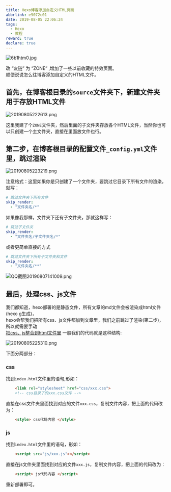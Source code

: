 ```yaml
---
title: Hexo博客添加自定义HTML页面
abbrlink: e9072c01
date: 2019-08-05 22:06:24
tags: 
  - Hexo
  - 教程
reward: true
declare: true
---
```


![6b1htm0.jpg](https://cdn.anyway1314.cn/image6b1htm0.jpg-title)

改 “友链” 为 “ZONE” ,增加了一些以前收藏的特效页面。  
顺便说说怎么往博客添加自定义的HTML文件。
<!-- more -->

## 首先，在博客根目录的`source`文件夹下，新建文件夹用于存放HTML文件 

![20190805222613.png](https://cdn.anyway1314.cn/image20190805222613.png)

这里我建了个`ZONE`文件夹，然后里面的子文件夹存放各个HTML文件，当然你也可以只创建一个主文件夹，直接在里面放文件也行。

## 第二步，在博客根目录的配置文件`_config.yml`文件里，跳过渲染

![20190805223219.png](https://cdn.anyway1314.cn/image20190805223219.png)

注意格式：这里如果你是只创建了一个文件夹，要跳过它目录下所有文件的渲染，就写：
``` yml
# 跳过文件夹下所有文件
skip_render: 
  - "文件夹名/*"  
```
如果像我那样，文件夹下还有子文件夹，那就这样写：  
``` yml
# 跳过子文件夹
skip_render: 
  - "文件夹名/子文件夹名/*"
```
或者更简单直接的方式
``` yml
# 跳过文件夹下所有子文件夹和文件
skip_render: 
  - "文件夹名/**"   
```
![QQ截图20190807141009.png](https://cdn.anyway1314.cn/imageQQ截图20190807141009.png)

## 最后，处理css、js文件
我们都知道，hexo部署的是静态文件，所有文章的md文件会被渲染成html文件(hexo g生成)，  
hexo会帮我们把所有css、js文件都加到文章里，我们之前跳过了渲染(第二步)，所以就需要手动  
<u>把css、js整合到html文件里</u>  一般我们的代码就是这种结构:

![20190805225310.png](https://cdn.anyway1314.cn/image20190805225310.png)

下面分两部分：
### css
找到`index.html`文件里的语句,形如：
``` html
    <link rel="stylesheet" href="css/xxx.css">   
    <!-- css目录下的xxx.css文件 -->
```
直接在css文件夹里面找到对应的文件`xxx.css`，复制文件内容，把上面的代码改为：
``` html
    <style> css代码内容 </style>
```
### js
找到`index.html`文件里的语句，形如：
``` html
    <script src="js/xxx.js"></script>
```
直接在js文件夹里面找到对应的文件`xxx.js`，复制文件内容，把上面的代码改为：
``` HTML
    <script> js代码内容 </script>
```
重新部署即可。